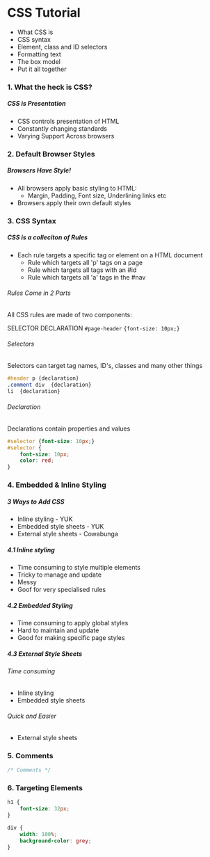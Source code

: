 # CSS Tutorial

- What CSS is
- CSS syntax
- Element, class and ID selectors
- Formatting text
- The box model
- Put it all together

### 1. What the heck is CSS?

##### CSS is Presentation

- CSS controls presentation of HTML
- Constantly changing standards
- Varying Support Across browsers

### 2. Default Browser Styles

##### Browsers Have Style!

- All browsers apply basic styling to HTML: 
    - Margin, Padding, Font size, Underlining links etc
- Browsers apply their own default styles

### 3. CSS Syntax

##### CSS is a colleciton of Rules

- Each rule targets a specific tag or element on a HTML document
    - Rule which targets all 'p' tags on a page
    - Rule which targets all tags with an #id
    - Rule which targets all 'a' tags in the #nav

###### Rules Come in 2 Parts

All CSS rules are made of two components:

SELECTOR        DECLARATION
`#page-header`  `{font-size: 10px;}`

###### Selectors

Selectors can target tag names, ID's, classes and many other things

```css
#header p {declaration}
.comment div  {declaration}
li  {declaration}
```

###### Declaration

Declarations contain properties and values

```css
#selector {font-size: 10px;}
#selector {
    font-size: 10px;
    color: red;
}
```
### 4. Embedded & Inline Styling

##### 3 Ways to Add CSS

- Inline styling - YUK
- Embedded style sheets - YUK
- External style sheets - Cowabunga

##### 4.1 Inline styling

- Time consuming to style multiple elements
- Tricky to manage and update
- Messy
- Goof for very specialised rules

##### 4.2 Embedded Styling

- Time consuming to apply global styles
- Hard to maintain and update
- Good for making specific page styles

##### 4.3 External Style Sheets

###### Time consuming
- Inline styling
- Embedded style sheets

###### Quick and Easier
- External style sheets

### 5. Comments

```css
/* Comments */
```

### 6. Targeting Elements

```css
h1 {
    font-size: 32px;
}

div {
    width: 100%;
    background-color: grey;
}
```
